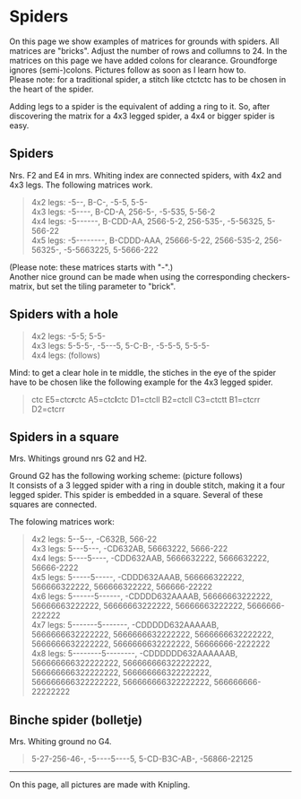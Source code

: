 # Spiders
On this page we show examples of matrices for grounds with spiders. All matrices are "bricks". Adjust the number of rows and collumns to 24. In the matrices on this page we have added colons for clearance. Groundforge ignores (semi-)colons.
Pictures follow as soon as I learn how to.  
Please note: for a traditional spider, a stitch like ctctctc has to be chosen in the heart of the spider.

Adding legs to a spider is the equivalent of adding a ring to it. So, after discovering the matrix for a 4x3 legged spider, a 4x4 or bigger spider is easy. 

## Spiders
Nrs. F2 and E4 in mrs. Whiting index are connected spiders, with 4x2 and 4x3 legs. The following matrices work.
> 4x2 legs: -5--, B-C-,   -5-5,    5-5-    
> 4x3 legs: -5----,    B-CD-A,    256-5-,    -5-535,    5-56-2    
> 4x4 legs: -5------,    B-CDD-AA,    2566-5-2,    256-535-,    -5-56325,    5-566-22    
> 4x5 legs: -5--------,    B-CDDD-AAA,    25666-5-22,    2566-535-2,    256-56325-,    -5-5663225,    5-5666-222

(Please note: these matrices starts with "-".)   
Another nice ground can be made when using the corresponding checkers-matrix, but set the tiling parameter to "brick".

## Spiders with a hole
> 4x2 legs: -5-5; 5-5-    
> 4x3 legs: 5-5-5-, -5---5, 5-C-B-, -5-5-5, 5-5-5-     
> 4x4 legs: (follows)

Mind: to get a clear hole in te middle, the stiches in the eye of the spider have to be chosen like the following example for the 4x3 legged spider.
> ctc E5=ctc**r**ctc A5=ctc**l**ctc D1=ctcll B2=ctcll C3=ctctt B1=ctcrr D2=ctcrr

## Spiders in a square

Mrs. Whitings ground nrs G2 and H2.

Ground G2 has the following working scheme: (picture follows)  
It consists of a 3 legged spider with a ring in double stitch, making it a four legged spider. This spider is embedded in a square. Several of these squares are connected.  

The folowing matrices work:
> 4x2 legs: 5--5--, -C632B, 566-22  
> 4x3 legs: 5---5---, -CD632AB, 56663222, 5666-222  
> 4x4 legs: 5----5----, -CDD632AAB, 5666632222, 5666632222, 56666-2222  
> 4x5 legs: 5-----5-----, -CDDD632AAAB, 566666322222, 566666322222, 566666322222, 566666-22222  
> 4x6 legs: 5------5------, -CDDDD632AAAAB, 56666663222222, 56666663222222, 56666663222222, 56666663222222, 5666666-222222  
> 4x7 legs: 5-------5-------, -CDDDDD632AAAAAB, 5666666632222222, 5666666632222222, 5666666632222222, 5666666632222222, 5666666632222222, 56666666-2222222   
> 4x8 legs: 5--------5--------, -CDDDDDD632AAAAAAB, 566666666322222222, 566666666322222222, 566666666322222222, 566666666322222222, 566666666322222222, 566666666322222222, 566666666-22222222   

## Binche spider (bolletje)

Mrs. Whiting ground no G4.

> 5-27-256-46-, -5----5----5, 5-CD-B3C-AB-, -56866-22125

***


On this page, all pictures are made with Knipling.



